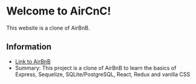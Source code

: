 # Welcome to AirCnC!
This website is a clone of AirBnB.

## Information

* [Link to AirBnB](https://www.airbnb.com/)
* Summary: This project is a clone of AirBnB to learn the basics of Express, Sequelize, SQLite/PostgreSQL, React, Redux and vanilla CSS
